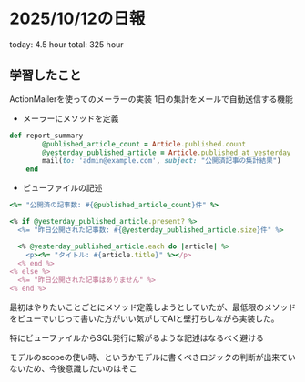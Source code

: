 # 2025/10/12の日報
today: 4.5 hour total: 325 hour
## 学習したこと
ActionMailerを使ってのメーラーの実装
1日の集計をメールで自動送信する機能
* メーラーにメソッドを定義
```ruby
def report_summary
		@published_article_count = Article.published.count
		@yesterday_published_article = Article.published_at_yesterday
		mail(to: 'admin@example.com', subject: "公開済記事の集計結果")
	end
```

* ビューファイルの記述
```ruby
<%= "公開済の記事数: #{@published_article_count}件" %>

<% if @yesterday_published_article.present? %>
  <%= "昨日公開された記事数: #{@yesterday_published_article.size}件" %>

  <% @yesterday_published_article.each do |article| %>
    <p><%= "タイトル: #{article.title}" %></p>
  <% end %>
<% else %>
  <%= "昨日公開された記事はありません" %>
<% end %>
```

最初はやりたいことごとにメソッド定義しようとしていたが、最低限のメソッドをビューでいじって書いた方がいい気がしてAIと壁打ちしながら実装した。

特にビューファイルからSQL発行に繋がるような記述はなるべく避ける

モデルのscopeの使い時、というかモデルに書くべきロジックの判断が出来ていないため、今後意識したいのはそこ
